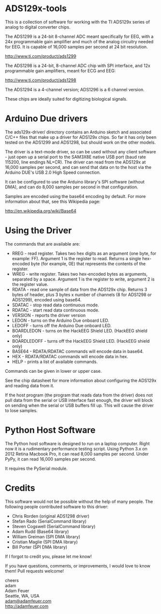 ADS129x-tools
=============

This is a collection of software for working with the TI ADS129x series of analog to digital
converter chips.

The ADS1299 is a 24-bit 8-channel ADC meant specifically for EEG, with a 24x programmable gain 
amplifier and much of the analog circuitry needed for EEG. It is capable of 16,000 samples
per second at 24 bit resolution.

http://www.ti.com/product/ads1299

The ADS1298 is a 24-bit, 8-channel ADC chip with SPI interface, and 12x programmable gain amplifiers,
meant for ECG and EEG:

http://www.ti.com/product/ads1298

The ADS1294 is a 4-channel version; ADS1296 is a 6 channel version.

These chips are ideally suited for digitizing biological signals.

Arduino Due drivers
===================

The ads129x-driver/ directory contains an Arduino sketch and associated C/C++ files that make up a driver
for ADS129x chips. So far it has only been tested on the ADS1299 and ADS1298, but should work on the other models.

The driver is a text-mode driver, so can be used without any client software - just open up a serial port
to the SAM3X8E native USB port (baud rate 115200, line endings NL+CR). The driver can read from the ADS129x
at 16,000 samples per second, and can send that data on to the host via the Arduino DUE's USB 2.0 High Speed
connection.

It can be configured to use the Arduino library's SPI software (without DMA), and can do 8,000 samples per second
in that configuration.

Samples are encoded using the base64 encoding by default. For more information about that, see this 
Wikipedia page:

http://en.wikipedia.org/wiki/Base64


Using the Driver
================

The commands that are available are:

* RREG - read register. Takes two hex digits as an argument (one byte, for example: FF). Argument 1 is the register to read.
Returns a single hex-encoded byte (for example, 0E) that represents the contents of the register.
* WREG - write register. Takes two hex-encoded bytes as arguments, separated by a space. Argument 1 is the register to write, argument 2 is the register value.
* RDATA - read one sample of data from the ADS129x chip. Returns 3 bytes of header, plus 3 bytes x number of channels (8 for ADS1298 or ADS1299), encoded using base64.
* SDATAC - stop read data continuous mode. 
* RDATAC - start read data continuous mode.
* VERSION - reports the driver version
* LEDON - turns on the Arduino Due onboard LED.
* LEDOFF - turns off the Arduino Due onboard LED.
* BOARDLEDON - turns on the HackEEG Shield LED. (HackEEG shield only) 
* BOARDLEDOFF - turns off the HackEEG Shield LED. (HackEEG shield only) 
* BASE64 - RDATA/RDATAC commands will encode data in base64.
* HEX - RDATA/RDATAC commands will encode data in hex.
* HELP - prints a list of available commands.

Commands can be given in lower or upper case.

See the chip datasheet for more information about configuring the ADS129x and reading data from it.

If the host program (the program that reads data from the driver) does not pull data from the serial or USB interface fast enough, the driver
will block on sending when the serial or USB buffers fill up. This will cause the driver to lose samples. 


Python Host Software
====================

The Python host software is designed to run on a laptop computer. Right now it is a rudimentary performance testing script. Using Python 3.x on
2012 Retina Macbook Pro, it can read 8,000 samples per second. Under PyPy, it can read 16,000 samples per second.

It requires the PySerial module.

Credits
=======

This software would not be possible without the help of many people. The following people contributed software to this driver:

* Chris Rorden (original ADS1298 driver)
* Stefan Rado (SerialCommand library)
* Steven Cogswell (SerialCommand library)
* Adam Rudd (Base64 library)
* William Greiman (SPI DMA library)
* Cristian Maglie (SPI DMA library)
* Bill Porter (SPI DMA library)

If I forgot to credit you, please let me know!

If you have questions, comments, or improvements, I would love to know them! Pull requests welcome!

cheers<br>
adam<br>
Adam Feuer<br>
Seattle, WA, USA<br>
adam@adamfeuer.com<br>
http://adamfeuer.com<br>

